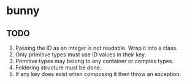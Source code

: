 # bunny
## TODO
1) Passing the ID as an integer is not readable. Wrap it into a class.
2) Only primitive types must use ID values in their key.
3) Primitive types may belong to any container or complex types.
4) Foldering structure must be done.
5) If any key does exist when composing it then throw an exception.
